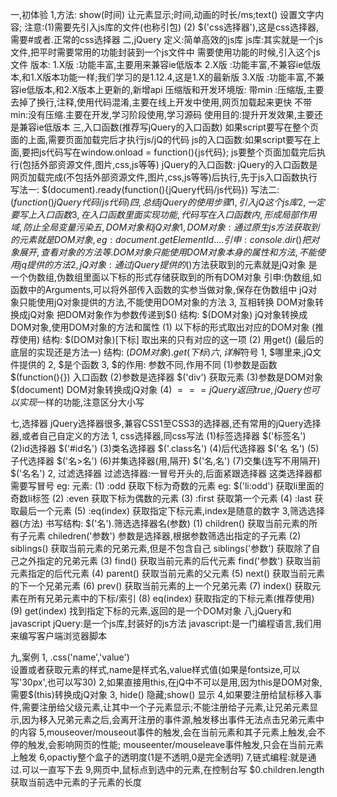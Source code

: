 一,初体验
   1,方法:   show(时间) 让元素显示;时间,动画的时长/ms;text() 设置文字内容;
注意:(1)需要先引入js库的文件(也称引包)
    (2) $('css选择器'),这是css选择器,需要#或者.正常的css选择器
二,jQuery
    定义:简单高效的js库
         js库:其实就是一个js文件,把平时需要常用的功能封装到一个js文件中
              需要使用功能的时候,引入这个js文件
    版本:   1.X版 :功能丰富,主要用来兼容ie低版本
            2.X版 :功能丰富,不兼容ie低版本,和1.X版本功能一样;我们学习的是1.12.4,这是1.X的最新版
            3.X版 :功能丰富,不兼容ie低版本,和2.X版本上更新的,新增api
    压缩版和开发环境版:
          带min :压缩版,主要去掉了换行,注释,使用代码混淆,主要在线上开发中使用,网页加载起来更快
          不带min:没有压缩.主要在开发,学习阶段使用,学习源码
    使用目的:提升开发效果,主要还是兼容ie低版本
三,入口函数(推荐写jQuery的入口函数)
如果script要写在整个页面的上面,需要页面加载完后才执行js/jQ的代码
js的入口函数:如果script要写在上面,要把js代码写在window.onload = function(){js代码};
    js要整个页面加载完后执行(包括外部资源文件,图片,css,js等等)
jQuery的入口函数:
    jQuery的入口函数是网页加载完成(不包括外部资源文件,图片,css,js等等)后执行,先于js入口函数执行
    写法一:
        $(document).ready(function(){jQuery代码/js代码})
    写法二:
        $(function(){jQuery代码/js代码})
四,总结jQuery的使用步骤
    1,引入jQ这个js库
    2,一定要写上入口函数
    3,在入口函数里面实现功能,代码写在入口函数内,形成局部作用域,防止全局变量污染
五,DOM对象和jQ对象
    1,   DOM对象:通过原生js方法获取到的元素就是DOM对象,eg:   document.getElementId.... 
              引申:   console.dir() 把对象展开,查看对象的方法等.
              DOM对象只能使用DOM对象本身的属性和方法,不能使用jq提供的方法
    2,   jQ对象:通过jQuery提供的$()方法获取到的元素就是jQ对象
                是一个伪数组,伪数组里面以下标的形式存储获取到的所有DOM对象
              引申:伪数组,如函数中的Arguments,可以将外部传入函数的实参当做对象,保存在伪数组中
                  jQ对象只能使用jQ对象提供的方法,不能使用DOM对象的方法
    3,  互相转换
    DOM对象转换成jQ对象
     把DOM对象作为参数传递到$()
       结构:     $(DOM对象) 
    jQ对象转换成DOM对象,使用DOM对象的方法和属性
        (1) 以下标的形式取出对应的DOM对象 (推荐使用)
        结构:     $(DOM对象)[下标]   取出来的只有对应的这一项
        (2) 用get()     (最后的底层的实现还是方法一)
        结构:      $(DOM对象).get(下标)
六,详解$符号
      1,  $哪里来,jQ文件提供的
      2,  $是个函数
      3,  $的作用:   参数不同,作用不同
            (1)参数是函数       $(function(){})   入口函数
            (2)参数是选择器     $('div')          获取元素
            (3)参数是DOM对象    $(document)       DOM对象转换成jQ对象
            (4)  $===jQuery返回true,jQuery也可以实现$一样的功能,注意区分大小写 

            
七,选择器
jQuery选择器很多,兼容CSS1至CSS3的选择器,还有常用的jQuery选择器,或者自己自定义的方法
1,  css选择器,同css写法
    (1)标签选择器              $('标签名')
    (2)id选择器                $('#id名')
    (3)类名选择器              $('.class名')
    (4)后代选择器              $('名 名')
    (5)子代选择器              $('名>名')
    (6)并集选择器(用,隔开)      $('名,名')
    (7)交集(连写不用隔开)      $('名名')
2, 过滤选择器
过滤选择器:一冒号开头的,后面紧跟选择器
这类选择器都需要写冒号 eg:  元素: 
    (1)   :odd          获取下标为奇数的元素    eg:  $('li:odd')     获取li里面的奇数li标签
    (2)   :even         获取下标为偶数的元素
    (3)   :first        获取第一个元素
    (4)   :last         获取最后一个元素
    (5)   :eq(index)    获取指定下标元素,index是随意的数字
3,筛选选择器(方法)
书写结构:     $('名').筛选选择器名(参数)
    (1)  children()         获取当前元素的所有子元素
        chiledren('参数')   参数是选择器,根据参数筛选出指定的子元素
    (2)  siblings()         获取当前元素的兄弟元素,但是不包含自己
        siblings('参数')     获取除了自己之外指定的兄弟元素
    (3)  find()             获取当前元素的后代元素
          find('参数')       获取当前元素指定的后代元素
    (4) parent()             获取当前元素的父元素
    (5)  next()              获取当前元素的下一个兄弟元素
    (6)  prev()              获取当前元素的上一个兄弟元素
    (7)  index()             获取元素在所有兄弟元素中的下标/索引
    (8)  eq(index)           获取指定的下标元素(推荐使用)
    (9)  get(index) 找到指定下标的元素,返回的是一个DOM对象
八,jQuery和javascript
jQuery:是一个js库,封装好的js方法
javascript:是一门编程语言,我们用来编写客户端浏览器脚本






九,案例
1,   .css('name','value')   
     设置或者获取元素的样式,name是样式名,value样式值(如果是fontsize,可以写'30px',也可以写30)
2,如果直接用this,在jQ中不可以是用,因为this是DOM对象,需要$(this)转换成jQ对象
3, hide() 隐藏;show() 显示
4,如果要注册给鼠标移入事件,需要注册给父级元素,让其中一个子元素显示;不能注册给子元素,让兄弟元素显示,因为移入兄弟元素之后,会离开注册的事件源,触发移出事件无法点击兄弟元素中的内容
5,mouseover/mouseout事件的触发,会在当前元素和其子元素上触发,会不停的触发,会影响网页的性能;
  mouseenter/mouseleave事件触发,只会在当前元素上触发
6,opactiy整个盒子的透明度(1是不透明,0是完全透明)
7,链式编程:就是通过.可以一直写下去
9,网页中,鼠标点到选中的元素,在控制台写     $0.children.length   获取当前选中元素的子元素的长度





